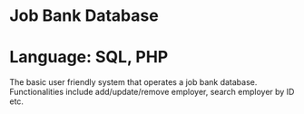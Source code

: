 # Job Bank Database
# Language: SQL, PHP

The basic user friendly system that operates a job bank database. Functionalities include add/update/remove employer, search employer by ID etc.
